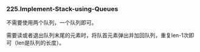 ### 225.Implement-Stack-using-Queues

不需要使用两个队列，一个队列即可。

需要读或者退出队列末尾的元素时，将队首元素弹出并加回队列，重复len-1次即可（len是队列的长度）。
